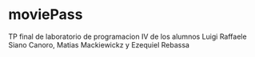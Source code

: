 # moviePass
TP final de laboratorio de programacion IV de los alumnos Luigi Raffaele Siano Canoro, Matias Mackiewickz y Ezequiel Rebassa
